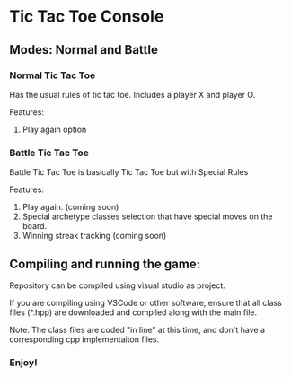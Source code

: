 
# Tic Tac Toe Console

## Modes: Normal and Battle
### Normal Tic Tac Toe
Has the usual rules of tic tac toe. Includes a player X and player O.

Features:
1) Play again option


### Battle Tic Tac Toe
Battle Tic Tac Toe is basically Tic Tac Toe but with Special Rules

Features:
1) Play again. (coming soon)
2) Special archetype classes selection that have special moves on the board.
3) Winning streak tracking (coming soon)

## Compiling and running the game:

Repository can be compiled using visual studio as project.

If you are compiling using VSCode or other software, ensure that all class files (*.hpp) are downloaded and compiled along with the main file. 

Note: The class files are coded "in line" at this time, and don't have a corresponding cpp implementaiton files.

### Enjoy!
